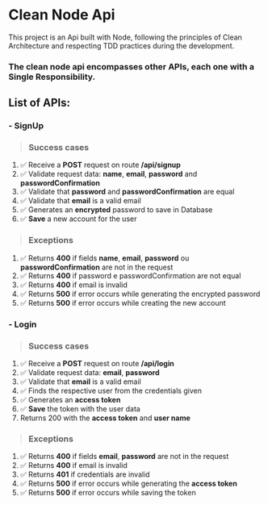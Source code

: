 # Clean Node Api

This project is an Api built with Node, following the principles of Clean Architecture and respecting TDD practices during the development.

### The clean node api encompasses other APIs, each one with a Single Responsibility.

## List of APIs:
### - SignUp
> ### Success cases
1. ✅ Receive a **POST** request on route **/api/signup**
2. ✅ Validate request data: **name**, **email**, **password** and **passwordConfirmation**
3. ✅ Validate that **password** and **passwordConfirmation** are equal
4. ✅ Validate that **email** is a valid email
5. ✅ Generates an **encrypted** password to save in Database
6. ✅ **Save** a new account for the user

> ### Exceptions
1. ✅ Returns **400** if fields **name**, **email**, **password** ou **passwordConfirmation** are not in the request
2. ✅ Returns **400** if password e passwordConfirmation are not equal 
3. ✅ Returns **400** if email is invalid
4. ✅ Returns **500** if error occurs while generating the encrypted password
5. ✅ Returns **500** if error occurs while creating the new account


### - Login
> ### Success cases
1. ✅ Receive a **POST** request on route **/api/login**
2. ✅ Validate request data: **email**, **password**
3. ✅ Validate that **email** is a valid email
4. ✅ Finds the respective user from the credentials given
5. ✅ Generates an **access token**
6. ✅ **Save** the token with the user data
7. Returns 200 with the **access token** and **user name**

> ### Exceptions
1. ✅ Returns **400** if fields **email**, **password** are not in the request
2. ✅ Returns **400** if email is invalid
3. ✅ Returns **401** if credentials are invalid
4. ✅ Returns **500** if error occurs while generating the **access token**
5. ✅ Returns **500** if error occurs while saving the token